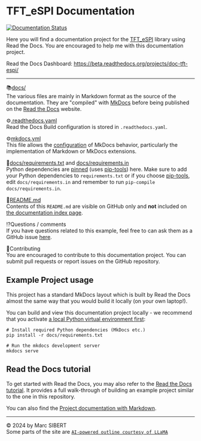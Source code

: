 # TFT_eSPI Documentation

[![Documentation Status](https://readthedocs.org/projects/doc-tft-espi/badge/?version=latest)](https://doc-tft-espi.readthedocs.io)

Here you will find a documentation project for the [TFT_eSPI](https://github.com/Bodmer/TFT_eSPI) library using Read the
Docs. You are encouraged to help me with this documentation project.

Read the Docs Dashboard: https://beta.readthedocs.org/projects/doc-tft-espi/

------

:books:[docs/](https://github.com/Marcussacapuces91/doc-TFT_eSPI/tree/main/docs)<br>
The various files are mainly in Markdown format as the source of the documentation. They are "compiled" with
[MkDocs](https://mkdocs.readthedocs.io/en/stable/) before being published on the
[Read the Docs](https://doc-tft-espi.readthedocs.io/) website.

:gear:[.readthedocs.yaml](https://github.com/Marcussacapuces91/doc-TFT_eSPI/blob/main/.readthedocs.yaml)<br>
Read the Docs Build configuration is stored in `.readthedocs.yaml`.

:gear:[mkdocs.yml](https://github.com/Marcussacapuces91/doc-TFT_eSPI/blob/main/mkdocs.yml)<br>
This file allows the [configuration](https://www.mkdocs.org/user-guide/configuration/) of MkDocs behavior, particularly
the implementation of Markdown or MkDocs extensions.

:round_pushpin:[docs/requirements.txt](https://github.com/Marcussacapuces91/doc-TFT_eSPI/blob/main/docs/requirements.txt) 
and [docs/requirements.in](https://github.com/Marcussacapuces91/doc-TFT_eSPI/blob/main/docs/requirements.in)<br>
Python dependencies are [pinned](https://docs.readthedocs.io/en/latest/guides/reproducible-builds.html)
(uses [pip-tools](https://pip-tools.readthedocs.io/en/latest/)) here. Make sure to add your Python dependencies to
`requirements.txt` or if you choose [pip-tools](https://pip-tools.readthedocs.io/en/latest/), edit
`docs/requirements.in` and remember to run `pip-compile docs/requirements.in`.

:scroll:[README.md](https://github.com/readthedocs-examples/example-mkdocs-basic/blob/main/README.md)<br>
Contents of this `README.md` are visible on GitHub only and **not** included on 
[the documentation index page](https://doc-tft-espi.readthedocs.io).

:interrobang:Questions / comments<br>
If you have questions related to this example, feel free to can ask them as a GitHub issue
[here](https://github.com/Marcussacapuces91/doc-TFT_eSPI/issues).

:handshake:Contributing<br>
You are encouraged to contribute to this documentation project. You can submit pull requests or report issues on the
GitHub repository.

## Example Project usage

This project has a standard MkDocs layout which is built by Read the Docs almost the same way that you would build it
locally (on your own laptop!).

You can build and view this documentation project locally - we recommend that you activate
[a local Python virtual environment first](https://packaging.python.org/en/latest/guides/installing-using-pip-and-virtual-environments/#creating-a-virtual-environment):

```console
# Install required Python dependencies (MkDocs etc.)
pip install -r docs/requirements.txt

# Run the mkdocs development server
mkdocs serve
```

## Read the Docs tutorial

To get started with Read the Docs, you may also refer to the
[Read the Docs tutorial](https://docs.readthedocs.io/en/stable/tutorial/). It provides a full walk-through of building
an example project similar to the one in this repository.

You can also find the [Project documentation with Markdown](https://mkdocs.readthedocs.io).

-----
:copyright: 2024 by Marc SIBERT<br/>
Some parts of the site are [`AI-powered outline courtesy of LLaMA`](https://labs.perplexity.ai/)
